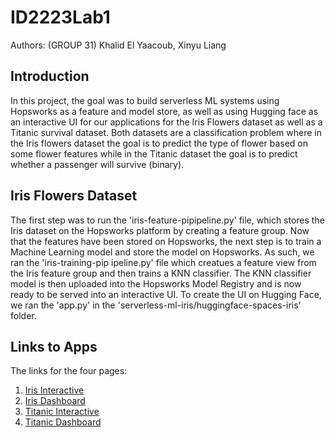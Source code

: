 # ID2223Lab1
Authors: (GROUP 31) Khalid El Yaacoub, Xinyu Liang

## Introduction
In this project, the goal was to build serverless ML systems using Hopsworks as a feature and model store, as well as using Hugging face as an interactive UI for our applications for the Iris Flowers dataset as well as a Titanic survival dataset. Both datasets are a classification problem where in the Iris flowers dataset the goal is to predict the type of flower based on some flower features while in the Titanic dataset the goal is to predict whether a passenger will survive (binary).

## Iris Flowers Dataset
The first step was to run the 'iris-feature-pipipeline.py' file, which stores the Iris dataset on the Hopsworks platform by creating a feature group. Now that the features have been stored on Hopsworks, the next step is to train a Machine Learning model and store the model on Hopsworks. As such, we ran the 'iris-training-pip
ipeline.py' file which creatues a feature view from the Iris feature group and then trains a KNN classifier. The KNN classifier model is then uploaded into the Hopsworks Model Registry and is now ready to be served into an interactive UI. To create the UI on Hugging Face, we ran the 'app.py' in the 'serverless-ml-iris/huggingface-spaces-iris' folder.


## Links to Apps

The links for the four pages: <br/>
1. [Iris Interactive](https://huggingface.co/spaces/HopeLiang/huggingface-spaces-iris) <br/>
2. [Iris Dashboard](https://huggingface.co/spaces/HopeLiang/huggingface-spaces-iris-monitor) <br/>
3. [Titanic Interactive](https://huggingface.co/spaces/HopeLiang/huggingface-spaces-titanic) <br/>
4. [Titanic Dashboard](https://huggingface.co/spaces/HopeLiang/huggingface-spaces-titanic-monitor) <br/>


